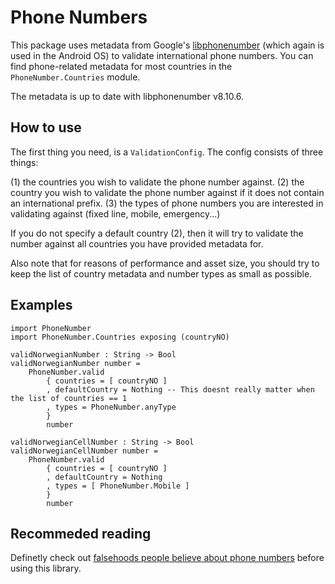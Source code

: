 # Phone Numbers

This package uses metadata from Google's [libphonenumber](https://github.com/googlei18n/libphonenumber) (which again is used in the Android OS) to validate international phone numbers. You can find phone-related metadata for most countries in the `PhoneNumber.Countries` module.

The metadata is up to date with libphonenumber v8.10.6.

## How to use

The first thing you need, is a `ValidationConfig`. The config consists of three things:

(1) the countries you wish to validate the phone number against.
(2) the country you wish to validate the phone number against if it does not contain an international prefix.
(3) the types of phone numbers you are interested in validating against (fixed line, mobile, emergency...)

If you do not specify a default country (2), then it will try to validate the number against all countries you have provided metadata for.

Also note that for reasons of performance and asset size, you should try to keep the list of country metadata and number types as small as possible.

## Examples

    import PhoneNumber
    import PhoneNumber.Countries exposing (countryNO)

    validNorwegianNumber : String -> Bool
    validNorwegianNumber number =
        PhoneNumber.valid
            { countries = [ countryNO ]
            , defaultCountry = Nothing -- This doesnt really matter when the list of countries == 1
            , types = PhoneNumber.anyType
            }
            number

    validNorwegianCellNumber : String -> Bool
    validNorwegianCellNumber number =
        PhoneNumber.valid
            { countries = [ countryNO ]
            , defaultCountry = Nothing
            , types = [ PhoneNumber.Mobile ]
            }
            number

## Recommeded reading

Definetly check out [falsehoods people believe about phone numbers](https://github.com/googlei18n/libphonenumber/blob/master/FALSEHOODS.md) before using this library.
